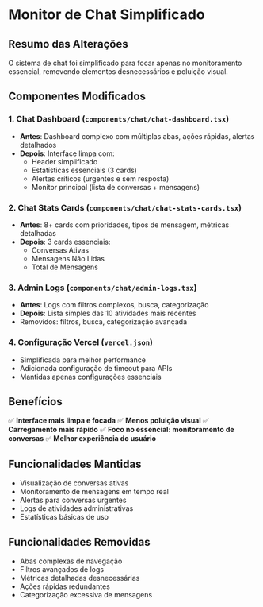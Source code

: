 # Monitor de Chat Simplificado

## Resumo das Alterações

O sistema de chat foi simplificado para focar apenas no monitoramento essencial, removendo elementos desnecessários e poluição visual.

## Componentes Modificados

### 1. Chat Dashboard (`components/chat/chat-dashboard.tsx`)
- **Antes**: Dashboard complexo com múltiplas abas, ações rápidas, alertas detalhados
- **Depois**: Interface limpa com:
  - Header simplificado
  - Estatísticas essenciais (3 cards)
  - Alertas críticos (urgentes e sem resposta)
  - Monitor principal (lista de conversas + mensagens)

### 2. Chat Stats Cards (`components/chat/chat-stats-cards.tsx`)
- **Antes**: 8+ cards com prioridades, tipos de mensagem, métricas detalhadas
- **Depois**: 3 cards essenciais:
  - Conversas Ativas
  - Mensagens Não Lidas
  - Total de Mensagens

### 3. Admin Logs (`components/chat/admin-logs.tsx`)
- **Antes**: Logs com filtros complexos, busca, categorização
- **Depois**: Lista simples das 10 atividades mais recentes
- Removidos: filtros, busca, categorização avançada

### 4. Configuração Vercel (`vercel.json`)
- Simplificada para melhor performance
- Adicionada configuração de timeout para APIs
- Mantidas apenas configurações essenciais

## Benefícios

✅ **Interface mais limpa e focada**
✅ **Menos poluição visual**
✅ **Carregamento mais rápido**
✅ **Foco no essencial: monitoramento de conversas**
✅ **Melhor experiência do usuário**

## Funcionalidades Mantidas

- Visualização de conversas ativas
- Monitoramento de mensagens em tempo real
- Alertas para conversas urgentes
- Logs de atividades administrativas
- Estatísticas básicas de uso

## Funcionalidades Removidas

- Abas complexas de navegação
- Filtros avançados de logs
- Métricas detalhadas desnecessárias
- Ações rápidas redundantes
- Categorização excessiva de mensagens
